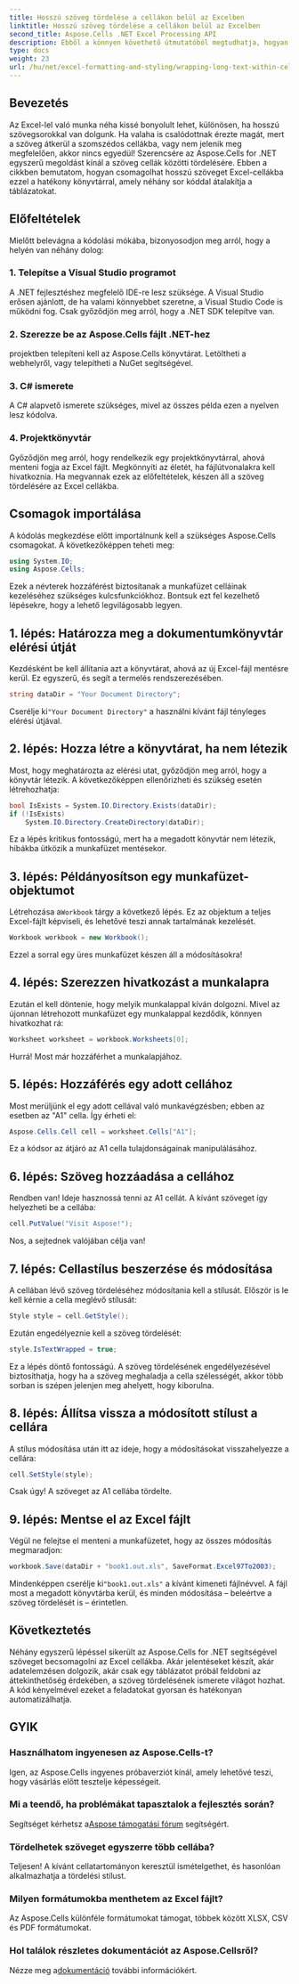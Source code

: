```yaml
---
title: Hosszú szöveg tördelése a cellákon belül az Excelben
linktitle: Hosszú szöveg tördelése a cellákon belül az Excelben
second_title: Aspose.Cells .NET Excel Processing API
description: Ebből a könnyen követhető útmutatóból megtudhatja, hogyan tördelhet hosszú szöveget Excel-cellákba az Aspose.Cells for .NET segítségével. Alakítsa át táblázatait könnyedén.
type: docs
weight: 23
url: /hu/net/excel-formatting-and-styling/wrapping-long-text-within-cells/
---
```

## Bevezetés
Az Excel-lel való munka néha kissé bonyolult lehet, különösen, ha hosszú szövegsorokkal van dolgunk. Ha valaha is csalódottnak érezte magát, mert a szöveg átkerül a szomszédos cellákba, vagy nem jelenik meg megfelelően, akkor nincs egyedül! Szerencsére az Aspose.Cells for .NET egyszerű megoldást kínál a szöveg cellák közötti tördelésére. Ebben a cikkben bemutatom, hogyan csomagolhat hosszú szöveget Excel-cellákba ezzel a hatékony könyvtárral, amely néhány sor kóddal átalakítja a táblázatokat. 
## Előfeltételek
Mielőtt belevágna a kódolási mókába, bizonyosodjon meg arról, hogy a helyén van néhány dolog:
### 1. Telepítse a Visual Studio programot
A .NET fejlesztéshez megfelelő IDE-re lesz szüksége. A Visual Studio erősen ajánlott, de ha valami könnyebbet szeretne, a Visual Studio Code is működni fog. Csak győződjön meg arról, hogy a .NET SDK telepítve van.
### 2. Szerezze be az Aspose.Cells fájlt .NET-hez
projektben telepíteni kell az Aspose.Cells könyvtárat. Letöltheti a webhelyről, vagy telepítheti a NuGet segítségével.
### 3. C# ismerete
A C# alapvető ismerete szükséges, mivel az összes példa ezen a nyelven lesz kódolva.
### 4. Projektkönyvtár
Győződjön meg arról, hogy rendelkezik egy projektkönyvtárral, ahová menteni fogja az Excel fájlt. Megkönnyíti az életét, ha fájlútvonalakra kell hivatkoznia.
Ha megvannak ezek az előfeltételek, készen áll a szöveg tördelésére az Excel cellákba.
## Csomagok importálása
A kódolás megkezdése előtt importálnunk kell a szükséges Aspose.Cells csomagokat. A következőképpen teheti meg:
```csharp
using System.IO;
using Aspose.Cells;
```
Ezek a névterek hozzáférést biztosítanak a munkafüzet celláinak kezeléséhez szükséges kulcsfunkciókhoz.
Bontsuk ezt fel kezelhető lépésekre, hogy a lehető legvilágosabb legyen.
## 1. lépés: Határozza meg a dokumentumkönyvtár elérési útját
Kezdésként be kell állítania azt a könyvtárat, ahová az új Excel-fájl mentésre kerül. Ez egyszerű, és segít a termelés rendszerezésében.
```csharp
string dataDir = "Your Document Directory";
```
 Cserélje ki`"Your Document Directory"` a használni kívánt fájl tényleges elérési útjával.
## 2. lépés: Hozza létre a könyvtárat, ha nem létezik
Most, hogy meghatározta az elérési utat, győződjön meg arról, hogy a könyvtár létezik. A következőképpen ellenőrizheti és szükség esetén létrehozhatja:
```csharp
bool IsExists = System.IO.Directory.Exists(dataDir);
if (!IsExists)
    System.IO.Directory.CreateDirectory(dataDir);
```
Ez a lépés kritikus fontosságú, mert ha a megadott könyvtár nem létezik, hibákba ütközik a munkafüzet mentésekor.
## 3. lépés: Példányosítson egy munkafüzet-objektumot
 Létrehozása a`Workbook` tárgy a következő lépés. Ez az objektum a teljes Excel-fájlt képviseli, és lehetővé teszi annak tartalmának kezelését.
```csharp
Workbook workbook = new Workbook();
```
Ezzel a sorral egy üres munkafüzet készen áll a módosításokra!
## 4. lépés: Szerezzen hivatkozást a munkalapra
Ezután el kell döntenie, hogy melyik munkalappal kíván dolgozni. Mivel az újonnan létrehozott munkafüzet egy munkalappal kezdődik, könnyen hivatkozhat rá:
```csharp
Worksheet worksheet = workbook.Worksheets[0];
```
Hurrá! Most már hozzáférhet a munkalapjához.
## 5. lépés: Hozzáférés egy adott cellához
Most merüljünk el egy adott cellával való munkavégzésben; ebben az esetben az "A1" cella. Így érheti el:
```csharp
Aspose.Cells.Cell cell = worksheet.Cells["A1"];
```
Ez a kódsor az átjáró az A1 cella tulajdonságainak manipulálásához.
## 6. lépés: Szöveg hozzáadása a cellához
Rendben van! Ideje hasznossá tenni az A1 cellát. A kívánt szöveget így helyezheti be a cellába:
```csharp
cell.PutValue("Visit Aspose!");
```
Nos, a sejtednek valójában célja van!
## 7. lépés: Cellastílus beszerzése és módosítása
A cellában lévő szöveg tördeléséhez módosítania kell a stílusát. Először is le kell kérnie a cella meglévő stílusát:
```csharp
Style style = cell.GetStyle();
```
Ezután engedélyeznie kell a szöveg tördelését:
```csharp
style.IsTextWrapped = true;
```
Ez a lépés döntő fontosságú. A szöveg tördelésének engedélyezésével biztosíthatja, hogy ha a szöveg meghaladja a cella szélességét, akkor több sorban is szépen jelenjen meg ahelyett, hogy kiborulna.
## 8. lépés: Állítsa vissza a módosított stílust a cellára
A stílus módosítása után itt az ideje, hogy a módosításokat visszahelyezze a cellára:
```csharp
cell.SetStyle(style);
```
Csak úgy! A szöveget az A1 cellába tördelte.
## 9. lépés: Mentse el az Excel fájlt
Végül ne felejtse el menteni a munkafüzetet, hogy az összes módosítás megmaradjon:
```csharp
workbook.Save(dataDir + "book1.out.xls", SaveFormat.Excel97To2003);
```
 Mindenképpen cserélje ki`"book1.out.xls"` a kívánt kimeneti fájlnévvel. A fájl most a megadott könyvtárba kerül, és minden módosítása – beleértve a szöveg tördelését is – érintetlen.
## Következtetés
Néhány egyszerű lépéssel sikerült az Aspose.Cells for .NET segítségével szöveget becsomagolni az Excel cellákba. Akár jelentéseket készít, akár adatelemzésen dolgozik, akár csak egy táblázatot próbál feldobni az áttekinthetőség érdekében, a szöveg tördelésének ismerete világot hozhat. A kód kényelmével ezeket a feladatokat gyorsan és hatékonyan automatizálhatja.
## GYIK
### Használhatom ingyenesen az Aspose.Cells-t?  
Igen, az Aspose.Cells ingyenes próbaverziót kínál, amely lehetővé teszi, hogy vásárlás előtt tesztelje képességeit.
### Mi a teendő, ha problémákat tapasztalok a fejlesztés során?  
 Segítséget kérhetsz a[Aspose támogatási fórum](https://forum.aspose.com/c/cells/9) segítségért.
### Tördelhetek szöveget egyszerre több cellába?  
Teljesen! A kívánt cellatartományon keresztül ismételgethet, és hasonlóan alkalmazhatja a tördelési stílust.
### Milyen formátumokba menthetem az Excel fájlt?  
Az Aspose.Cells különféle formátumokat támogat, többek között XLSX, CSV és PDF formátumokat.
### Hol találok részletes dokumentációt az Aspose.Cellsről?  
 Nézze meg a[dokumentáció](https://reference.aspose.com/cells/net/) további információkért.